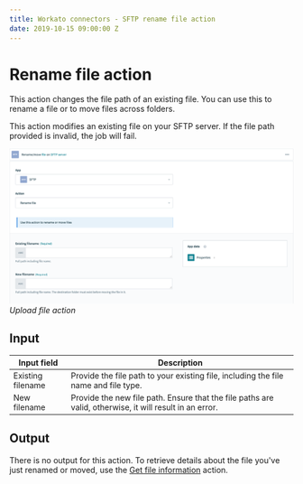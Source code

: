 ```yaml
---
title: Workato connectors - SFTP rename file action
date: 2019-10-15 09:00:00 Z
---
```


# Rename file action

This action changes the file path of an existing file. You can use this to rename a file or to move files across folders.

This action modifies an existing file on your SFTP server. If the file path provided is invalid, the job will fail.

![Upload file action](/assets/images/connectors/sftp/rename-file-action.png)
*Upload file action*

## Input

| Input field       | Description |
| ----------------- | ----------- |
| Existing filename | Provide the file path to your existing file, including the file name and file type. |
| New filename      | Provide the new file path. Ensure that the file paths are valid, otherwise, it will result in an error. |

## Output

There is no output for this action. To retrieve details about the file you've just renamed or moved, use the [Get file information](/connectors/sftp/get-file-information-action.md) action.
